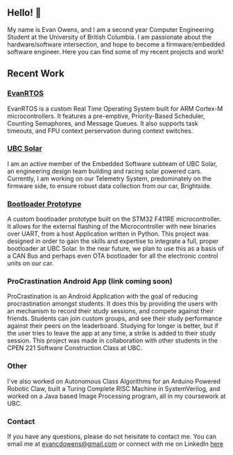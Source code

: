 ## Hello! 👋
My name is Evan Owens, and I am a second year Computer Engineering Student at the University of British Columbia. I am passionate about the hardware/software intersection, and hope to become a firmware/embedded software engineer. Here you can find some of my recent projects and work!

## Recent Work
### [EvanRTOS](github.com/EvanO12/EvanRTOS)
EvanRTOS is a custom Real Time Operating System built for ARM Cortex-M microcontrollers. It features a pre-emptive, Priority-Based Scheduler, Counting Semaphores, and Message Queues. It also supports task timeouts, and FPU context perservation during context switches.

### [UBC Solar](github.com/UBC-Solar/firmware_v3)
I am an active member of the Embedded Software subteam of UBC Solar, an engineering design team building and racing solar powered cars. Currently, I am working on our Telemetry System, predominately on the firmware side, to ensure robust data collection from our car, Brightside.

### [Bootloader Prototype](github.com/EvanO12/Bootloader-Proto)
A custom bootloader prototype built on the STM32 F411RE microcontroller. It allows for the external flashing of the Microcontroller with new binaries over UART, from a host Application written in Python. This project was designed in order to gain the skills and expertise to integrate a full, proper bootloader at UBC Solar. In the near future, we plan to use this as a basis of a CAN Bus and perhaps even OTA bootloader for all the electronic control units on our car.

### ProCrastination Android App (link coming soon)
ProCrastination is an Android Application with the goal of reducing procrastination amongst students. It does this by providing the users with an mechanism to record their study sessions, and compete against their friends. Students can join custom groups, and see their study performance against their peers on the leaderboard. Studying for longer is better, but if the user tries to leave the app at any time, a strike is added to their study session. This project was made in collaboration with other students in the CPEN 221 Software Construction Class at UBC.

### Other
I've also worked on Autonomous Class Algorithms for an Arduino Powered Robotic Claw, built a  Turing Complete RISC Machine in SystemVerilog, and worked on a Java based Image Processing program, all in my coursework at UBC.

### Contact
If you have any questions, please do not heisitate to contact me. You can email me at [evancdowens@gmail.com](mailto:evancdowens@gmail.com) or connect with me on LinkedIn [here](https://www.linkedin.com/in/evan-owens-62594128b/)

<!--
**EvanO12/EvanO12** is a ✨ _special_ ✨ repository because its `README.md` (this file) appears on your GitHub profile.

Here are some ideas to get you started:

- 🔭 I’m currently working on ...
- 🌱 I’m currently learning ...
- 👯 I’m looking to collaborate on ...
- 🤔 I’m looking for help with ...
- 💬 Ask me about ...
- 📫 How to reach me: ...
- 😄 Pronouns: ...
- ⚡ Fun fact: ...
-->
